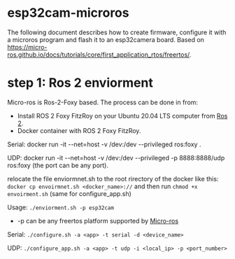 # esp32cam-microros
The following document describes how to create firmware, configure it with a microros program and flash it to an esp32camera board.
Based on https://micro-ros.github.io/docs/tutorials/core/first_application_rtos/freertos/.

# step 1: Ros 2 enviorment
Micro-ros is Ros-2-Foxy based. The process can be done in from:
* Install ROS 2 Foxy FitzRoy on your Ubuntu 20.04 LTS computer from [Ros 2](https://index.ros.org/doc/ros2/Installation/Foxy/Linux-Install-Debians/).
* Docker container with ROS 2 Foxy FitzRoy.

Serial: 
docker run -it --net=host -v /dev:/dev --privileged  ros:foxy .

UDP: 
docker run -it --net=host -v /dev:/dev --privileged -p 8888:8888/udp  ros:foxy (the port can be any port).

relocate the file enviormnet.sh to the root rirectory of the docker like this:
`docker cp envoirmnet.sh <docker_name>://` 
and then run `chmod +x envoirment.sh` (same for configure_app.sh)

Usage: 
`./enviorment.sh -p esp32cam`
* -p can be any freertos platform supported by [Micro-ros](https://github.com/micro-ROS/micro_ros_setup)

Serial:
`./configure.sh -a <app> -t serial -d <device_name>`

UDP:
`./configure_app.sh -a <app> -t udp -i <local_ip> -p <port_number>`
